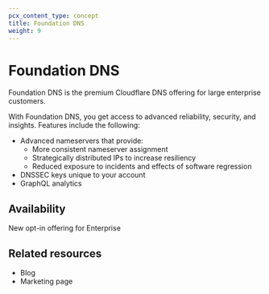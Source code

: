 ```yaml
---
pcx_content_type: concept
title: Foundation DNS
weight: 9
---
```


# Foundation DNS

Foundation DNS is the premium Cloudflare DNS offering for large enterprise customers.

With Foundation DNS, you get access to advanced reliability, security, and insights. Features include the following:

* Advanced nameservers that provide:
    * More consistent nameserver assignment
    * Strategically distributed IPs to increase resiliency
    * Reduced exposure to incidents and effects of software regression
* DNSSEC keys unique to your account
* GraphQL analytics

## Availability

New opt-in offering for Enterprise

## Related resources

* Blog
* Marketing page
